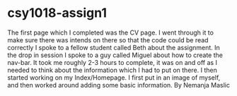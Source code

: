 # csy1018-assign1
The first page which I completed was the CV page.
I went through it to make sure there was intends on there so that the code could be read correctly
I spoke to a fellow student called Beth about the assignment. In the drop in session I spoke to a guy called
Miguel about how to create the nav-bar.
It took me roughly 2-3 hours to complete, it was on and off as I needed to think about the information
which I had to put on there.
I then started working on my Index/Homepage. I first put in an image of myself, and then worked around
adding some basic information.
By Nemanja Maslic
